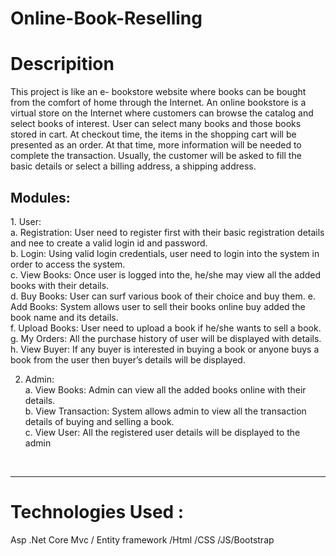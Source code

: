 # Online-Book-Reselling
<h1>Descripition </h1>

  This project is like an e- bookstore website where books can be bought from the comfort of home through the Internet.   An online bookstore is a virtual store on the Internet where customers can browse the catalog and select books of interest. User can select many books and those books stored in cart. At checkout time, the items in the shopping cart will be presented as an order. At that time, more information will be needed to complete the transaction. Usually, the customer will be asked to fill the basic details or select a billing address, a shipping address.
<h2>
Modules:
</h2>
<p>
  1.	User: <br>
a.	Registration: User need to register first with their basic registration details and nee to create a valid login id and password.
  <br>
b.	Login: Using valid login credentials, user need to login into the system in order to access the system. <br>
c.	View Books: Once user is logged into the, he/she may view all the added books with their details.<br>
d.	Buy Books: User can surf various book of their choice and buy them.
e.	Add Books: System allows user to sell their books online buy added the book name and its details.<br>
f.	Upload Books: User need to upload a book if he/she wants to sell a book.<br>
g.	My Orders: All the purchase history of user will be displayed with details.<br>
h.	View Buyer: If any buyer is interested in buying a book or anyone buys a book from the user then buyer’s details will be displayed.<br>
  
2.	Admin:<br>
a.	View Books: Admin can view all the added books online with their details.<br>
b.	View Transaction: System allows admin to view all the transaction details of buying and selling a book.<br>
c.	View User: All the registered user details will be displayed to the admin<br>
<br>
</p>
<hr/>
<h1>Technologies Used :</h1>
<p>Asp .Net Core Mvc / Entity framework /Html /CSS /JS/Bootstrap
</p>
